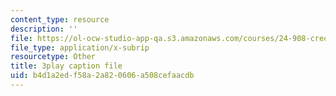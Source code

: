 ```yaml
---
content_type: resource
description: ''
file: https://ol-ocw-studio-app-qa.s3.amazonaws.com/courses/24-908-creole-language-and-caribbean-identities-spring-2017/b4d1a2edf58a2a820606a508cefaacdb_KO6GiBAK7cY.srt
file_type: application/x-subrip
resourcetype: Other
title: 3play caption file
uid: b4d1a2ed-f58a-2a82-0606-a508cefaacdb
---
```

